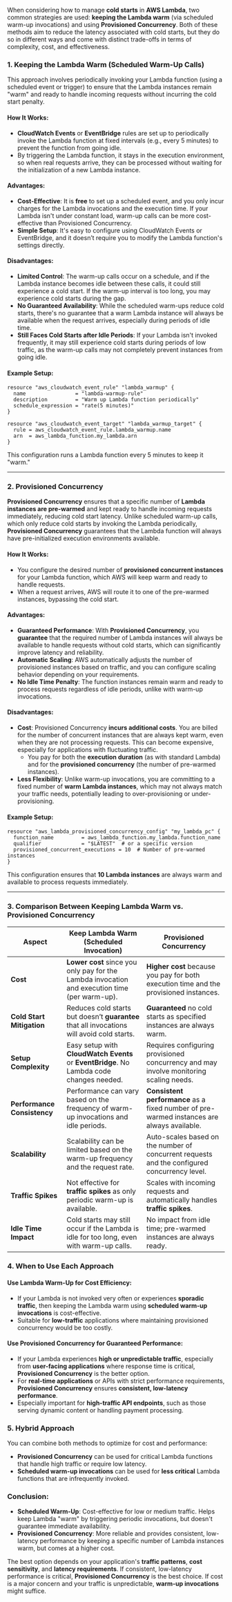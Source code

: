 When considering how to manage **cold starts** in **AWS Lambda**, two common strategies are used: **keeping the Lambda warm** (via scheduled warm-up invocations) and using **Provisioned Concurrency**. Both of these methods aim to reduce the latency associated with cold starts, but they do so in different ways and come with distinct trade-offs in terms of complexity, cost, and effectiveness.

### 1. **Keeping the Lambda Warm (Scheduled Warm-Up Calls)**
This approach involves periodically invoking your Lambda function (using a scheduled event or trigger) to ensure that the Lambda instances remain "warm" and ready to handle incoming requests without incurring the cold start penalty.

#### How It Works:
- **CloudWatch Events** or **EventBridge** rules are set up to periodically invoke the Lambda function at fixed intervals (e.g., every 5 minutes) to prevent the function from going idle.
- By triggering the Lambda function, it stays in the execution environment, so when real requests arrive, they can be processed without waiting for the initialization of a new Lambda instance.

#### Advantages:
- **Cost-Effective**: It is **free** to set up a scheduled event, and you only incur charges for the Lambda invocations and the execution time. If your Lambda isn't under constant load, warm-up calls can be more cost-effective than Provisioned Concurrency.
- **Simple Setup**: It's easy to configure using CloudWatch Events or EventBridge, and it doesn’t require you to modify the Lambda function's settings directly.

#### Disadvantages:
- **Limited Control**: The warm-up calls occur on a schedule, and if the Lambda instance becomes idle between these calls, it could still experience a cold start. If the warm-up interval is too long, you may experience cold starts during the gap.
- **No Guaranteed Availability**: While the scheduled warm-ups reduce cold starts, there's no guarantee that a warm Lambda instance will always be available when the request arrives, especially during periods of idle time.
- **Still Faces Cold Starts after Idle Periods**: If your Lambda isn't invoked frequently, it may still experience cold starts during periods of low traffic, as the warm-up calls may not completely prevent instances from going idle.

#### Example Setup:
```hcl
resource "aws_cloudwatch_event_rule" "lambda_warmup" {
  name                = "lambda-warmup-rule"
  description         = "Warm up Lambda function periodically"
  schedule_expression = "rate(5 minutes)"
}

resource "aws_cloudwatch_event_target" "lambda_warmup_target" {
  rule = aws_cloudwatch_event_rule.lambda_warmup.name
  arn  = aws_lambda_function.my_lambda.arn
}
```

This configuration runs a Lambda function every 5 minutes to keep it "warm."

---

### 2. **Provisioned Concurrency**
**Provisioned Concurrency** ensures that a specific number of **Lambda instances are pre-warmed** and kept ready to handle incoming requests immediately, reducing cold start latency. Unlike scheduled warm-up calls, which only reduce cold starts by invoking the Lambda periodically, **Provisioned Concurrency** guarantees that the Lambda function will always have pre-initialized execution environments available.

#### How It Works:
- You configure the desired number of **provisioned concurrent instances** for your Lambda function, which AWS will keep warm and ready to handle requests.
- When a request arrives, AWS will route it to one of the pre-warmed instances, bypassing the cold start.

#### Advantages:
- **Guaranteed Performance**: With **Provisioned Concurrency**, you **guarantee** that the required number of Lambda instances will always be available to handle requests without cold starts, which can significantly improve latency and reliability.
- **Automatic Scaling**: AWS automatically adjusts the number of provisioned instances based on traffic, and you can configure scaling behavior depending on your requirements.
- **No Idle Time Penalty**: The function instances remain warm and ready to process requests regardless of idle periods, unlike with warm-up invocations.

#### Disadvantages:
- **Cost**: Provisioned Concurrency **incurs additional costs**. You are billed for the number of concurrent instances that are always kept warm, even when they are not processing requests. This can become expensive, especially for applications with fluctuating traffic.
    - You pay for both the **execution duration** (as with standard Lambda) and for the **provisioned concurrency** (the number of pre-warmed instances).
- **Less Flexibility**: Unlike warm-up invocations, you are committing to a fixed number of **warm Lambda instances**, which may not always match your traffic needs, potentially leading to over-provisioning or under-provisioning.

#### Example Setup:
```hcl
resource "aws_lambda_provisioned_concurrency_config" "my_lambda_pc" {
  function_name         = aws_lambda_function.my_lambda.function_name
  qualifier             = "$LATEST"  # or a specific version
  provisioned_concurrent_executions = 10  # Number of pre-warmed instances
}
```

This configuration ensures that **10 Lambda instances** are always warm and available to process requests immediately.

---

### 3. **Comparison Between Keeping Lambda Warm vs. Provisioned Concurrency**

| Aspect                             | **Keep Lambda Warm (Scheduled Invocation)**                                      | **Provisioned Concurrency**                                                       |
|------------------------------------|----------------------------------------------------------------------------------|-----------------------------------------------------------------------------------|
| **Cost**                           | **Lower cost** since you only pay for the Lambda invocation and execution time (per warm-up). | **Higher cost** because you pay for both execution time and the provisioned instances. |
| **Cold Start Mitigation**          | Reduces cold starts but doesn’t **guarantee** that all invocations will avoid cold starts. | **Guaranteed** no cold starts as specified instances are always warm.              |
| **Setup Complexity**               | Easy setup with **CloudWatch Events** or **EventBridge**. No Lambda code changes needed. | Requires configuring provisioned concurrency and may involve monitoring scaling needs. |
| **Performance Consistency**        | Performance can vary based on the frequency of warm-up invocations and idle periods. | **Consistent performance** as a fixed number of pre-warmed instances are always available. |
| **Scalability**                    | Scalability can be limited based on the warm-up frequency and the request rate. | Auto-scales based on the number of concurrent requests and the configured concurrency level. |
| **Traffic Spikes**                 | Not effective for **traffic spikes** as only periodic warm-up is available. | Scales with incoming requests and automatically handles **traffic spikes**. |
| **Idle Time Impact**               | Cold starts may still occur if the Lambda is idle for too long, even with warm-up calls. | No impact from idle time; pre-warmed instances are always ready. |

### 4. **When to Use Each Approach**

#### **Use Lambda Warm-Up for Cost Efficiency:**
- If your Lambda is not invoked very often or experiences **sporadic traffic**, then keeping the Lambda warm using **scheduled warm-up invocations** is cost-effective.
- Suitable for **low-traffic** applications where maintaining provisioned concurrency would be too costly.

#### **Use Provisioned Concurrency for Guaranteed Performance:**
- If your Lambda experiences **high or unpredictable traffic**, especially from **user-facing applications** where response time is critical, **Provisioned Concurrency** is the better option.
- For **real-time applications** or APIs with strict performance requirements, **Provisioned Concurrency** ensures **consistent, low-latency performance**.
- Especially important for **high-traffic API endpoints**, such as those serving dynamic content or handling payment processing.

### 5. **Hybrid Approach**
You can combine both methods to optimize for cost and performance:
- **Provisioned Concurrency** can be used for critical Lambda functions that handle high traffic or require low latency.
- **Scheduled warm-up invocations** can be used for **less critical** Lambda functions that are infrequently invoked.

### Conclusion:
- **Scheduled Warm-Up**: Cost-effective for low or medium traffic. Helps keep Lambda "warm" by triggering periodic invocations, but doesn't guarantee immediate availability.
- **Provisioned Concurrency**: More reliable and provides consistent, low-latency performance by keeping a specific number of Lambda instances warm, but comes at a higher cost.

The best option depends on your application's **traffic patterns**, **cost sensitivity**, and **latency requirements**. If consistent, low-latency performance is critical, **Provisioned Concurrency** is the best choice. If cost is a major concern and your traffic is unpredictable, **warm-up invocations** might suffice.